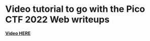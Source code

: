 # Video tutorial to go with the Pico CTF 2022 Web writeups
**[Video HERE](https://youtu.be/OUizLCfp9Dw)**